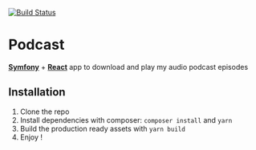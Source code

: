 [![Build Status](https://travis-ci.org/shempignon/podcast-api.svg?branch=master)](https://travis-ci.org/shempignon/podcast-api)

# Podcast

[**Symfony**][1] + [**React**][2] app to download and play my audio podcast episodes

## Installation

1) Clone the repo
2) Install dependencies with composer: `composer install` and `yarn`
3) Build the production ready assets with `yarn build`
4) Enjoy !

[1]: https://symfony.com/
[2]: https://facebook.github.io/react/